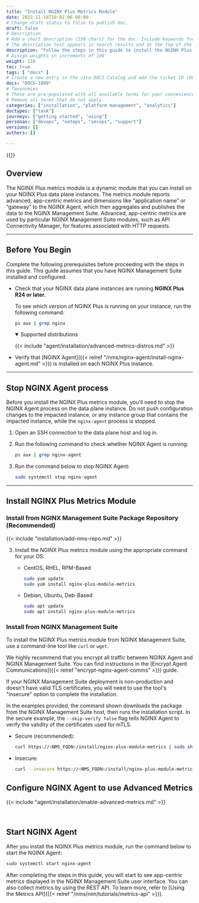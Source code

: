 ```yaml
---
title: "Install NGINX Plus Metrics Module"
date: 2022-11-18T10:02:06-08:00
# Change draft status to false to publish doc.
draft: false
# Description
# Add a short description (150 chars) for the doc. Include keywords for SEO. 
# The description text appears in search results and at the top of the doc.
description: "Follow the steps in this guide to install the NGINX Plus dynamic metrics module and configure NGINX Agent to push app-centric metrics to NGINX Management Suite."
# Assign weights in increments of 100
weight: 110
toc: true
tags: [ "docs" ]
# Create a new entry in the Jira DOCS Catalog and add the ticket ID (DOCS-<number>) below
docs: "DOCS-1099"
# Taxonomies
# These are pre-populated with all available terms for your convenience.
# Remove all terms that do not apply.
categories: ["installation", "platform management", "analytics"]
doctypes: ["task"]
journeys: ["getting started", "using"]
personas: ["devops", "netops", "secops", "support"]
versions: []
authors: []

---
```


{{<custom-styles>}}

## Overview

The NGINX Plus metrics module is a dynamic module that you can install on your NGINX Plus data plane instances. The metrics module reports advanced, app-centric metrics and dimensions like “application name” or “gateway” to the NGINX Agent, which then aggregates and publishes the data to the NGINX Management Suite. Advanced, app-centric metrics are used by particular NGINX Management Suite modules, such as API Connectivity Manager, for features associated with HTTP requests.

---

## Before You Begin

Complete the following prerequisites before proceeding with the steps in this guide. This guide assumes that you have NGINX Management Suite installed and configured.

- Check that your NGINX data plane instances are running **NGINX Plus R24 or later**.
  
  To see which version of NGINX Plus is running on your instance, run the following command:

    ```bash
    ps aux | grep nginx
    ```

    <details open>
    <summary><i class="fa-solid fa-circle-info"></i> Supported distributions</summary>

    {{< include "agent/installation/advanced-metrics-distros.md" >}}

    </details>

- Verify that [NGINX Agent]({{< relref "/nms/nginx-agent/install-nginx-agent.md" >}}) is installed on each NGINX Plus instance.

---

## Stop NGINX Agent process

Before you install the NGINX Plus metrics module, you'll need to stop the NGINX Agent process on the data plane instance. 
Do not push configuration changes to the impacted instance, or any instance group that contains the impacted instance, while the `nginx-agent` process is stopped.

1. Open an SSH connection to the data plane host and log in.
1. Run the following command to check whether NGINX Agent is running:  

    ```bash
    ps aux | grep nginx-agent
    ```

1. Run the command below to stop NGINX Agent:

    ```bash
    sudo systemctl stop nginx-agent
    ```

---

## Install NGINX Plus Metrics Module

### Install from NGINX Management Suite Package Repository (Recommended)

{{< include "installation/add-nms-repo.md" >}}

3. Install the NGINX Plus metrics module using the appropriate command for your OS:

    - CentOS, RHEL, RPM-Based

        ```bash
        sudo yum update
        sudo yum install nginx-plus-module-metrics
        ```

    - Debian, Ubuntu, Deb-Based

        ```bash
        sudo apt update
        sudo apt install nginx-plus-module-metrics
        ```

### Install from NGINX Management Suite

To install the NGINX Plus metrics module from NGINX Management Suite, use a command-line tool like `curl` or `wget`. 

We highly recommend that you encrypt all traffic between NGINX Agent and NGINX Management Suite. You can find instructions in the [Encrypt Agent Communications]({{< relref "encrypt-nginx-agent-comms" >}}) guide. 

If your NGINX Management Suite deployment is non-production and doesn't have valid TLS certificates, you will need to use the tool's "insecure" option to complete the installation.

In the examples provided, the command shown downloads the package from the NGINX Management Suite host, then runs the installation script. 
In the secure example, the `--skip-verify false` flag tells NGINX Agent to verify the validity of the certificates used for mTLS.

- Secure (recommended):

    ```bash
    curl https://<NMS_FQDN>/install/nginx-plus-module-metrics | sudo sh -s -- --skip-verify false
    ```

- Insecure:

    ```bash
    curl --insecure https://<NMS_FQDN>/install/nginx-plus-module-metrics | sudo sh
    ```

## Configure NGINX Agent to use Advanced Metrics

{{< include "agent/installation/enable-advanced-metrics.md" >}}

<br>

## Start NGINX Agent

After you install the NGINX Plus metrics module, run the command below to start the NGINX Agent:

```bash
sudo systemctl start nginx-agent
```

After completing the steps in this guide, you will start to see app-centric metrics displayed in the NGINX Management Suite user interface. You can also collect metrics by using the REST API. To learn more, refer to [Using the Metrics API]({{< relref "/nms/nim/tutorials/metrics-api" >}}).